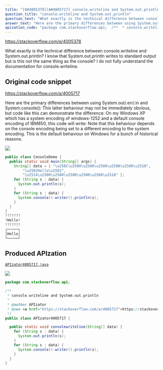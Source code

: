 ```yaml
---
title: "[Q#4005378][A#4005717] console.writeline and System.out.println"
question_title: "console.writeline and System.out.println"
question_text: "What exactly is the technical difference between console.writeline and System.out.println?  I know that System.out.println writes to standard output but is this not the same thing as the console? I do not fully understand the documentation for console.writeline."
answer_text: "Here are the primary differences between using System.out/.err/.in and System.console(): This latter behaviour may not be immediately obvious, but code like this can demonstrate the difference: On my Windows XP which has a system encoding of windows-1252 and a default console encoding of IBM850, this code will write: Note that this behaviour depends on the console encoding being set to a different encoding to the system encoding. This is the default behaviour on Windows for a bunch of historical reasons."
apization_code: "package com.stackoverflow.api;  /**  * console.writeline and System.out.println  *  * @author APIzator  * @see <a href=\"https://stackoverflow.com/a/4005717\">https://stackoverflow.com/a/4005717</a>  */ public class APIzator4005717 {    public static void consolewriteline(String[] data) {     for (String s : data) {       System.out.println(s);     }     for (String s : data) {       System.console().writer().println(s);     }   } }"
---
```


https://stackoverflow.com/q/4005378

What exactly is the technical difference between console.writeline and System.out.println? 
I know that System.out.println writes to standard output but is this not the same thing as the console?
I do not fully understand the documentation for console.writeline.



## Original code snippet

https://stackoverflow.com/a/4005717

Here are the primary differences between using System.out/.err/.in and System.console():
This latter behaviour may not be immediately obvious, but code like this can demonstrate the difference:
On my Windows XP which has a system encoding of windows-1252 and a default console encoding of IBM850, this code will write:
Note that this behaviour depends on the console encoding being set to a different encoding to the system encoding. This is the default behaviour on Windows for a bunch of historical reasons.

<div class="code-logo"><img src="/stackoverflow.png" /></div>

```java
public class ConsoleDemo {
  public static void main(String[] args) {
    String[] data = { "\u250C\u2500\u2500\u2500\u2500\u2500\u2510", 
        "\u2502Hello\u2502",
        "\u2514\u2500\u2500\u2500\u2500\u2500\u2518" };
    for (String s : data) {
      System.out.println(s);
    }
    for (String s : data) {
      System.console().writer().println(s);
    }
  }
}
???????
?Hello?
???????
┌─────┐
│Hello│
└─────┘
```

## Produced APIzation

[`APIzator4005717.java`](https://github.com/pasqualesalza/apization-temp/raw/main/data/search/APIzator4005717.java)

<div class="code-logo"><img src="/apizator.png" /></div>

```java
package com.stackoverflow.api;

/**
 * console.writeline and System.out.println
 *
 * @author APIzator
 * @see <a href="https://stackoverflow.com/a/4005717">https://stackoverflow.com/a/4005717</a>
 */
public class APIzator4005717 {

  public static void consolewriteline(String[] data) {
    for (String s : data) {
      System.out.println(s);
    }
    for (String s : data) {
      System.console().writer().println(s);
    }
  }
}

```